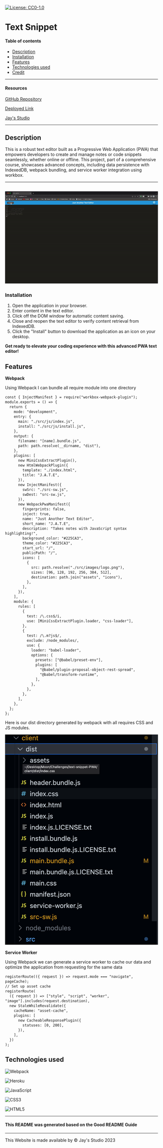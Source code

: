 [![License: CC0-1.0](https://licensebuttons.net/l/zero/1.0/80x15.png)](http://creativecommons.org/publicdomain/zero/1.0/)

# Text Snippet

#### Table of contents
* [Description](#description)
* [Installation](#installation)
* [Features](#features)
* [Technologies used](#technologies-used)
* [Credit](#credit)


---

#### Resources

[GitHub Repository](https://github.com/Truecoding4life/text-snippet-PWA)

[Deployed Link](https://boiling-lowlands-40577-2b4b9eb554b0.herokuapp.com/)

[Jay's Studio](https://truecoding4life.github.io/Jaystudio/)

---


## Description
This is a robust text editor built as a Progressive Web Application (PWA) that empowers developers to create and manage notes or code snippets seamlessly, whether online or offline. This project, part of a comprehensive course, showcases advanced concepts, including data persistence with IndexedDB, webpack bundling, and service worker integration using workbox.

---
![installation](./client/src/images/install%20app.gif)
---








### Installation
1. Open the application in your browser.
2. Enter content in the text editor.
3. Click off the DOM window for automatic content saving.
4. Close and reopen the text editor to verify content retrieval from IndexedDB.
5. Click the "Install" button to download the application as an icon on your desktop.

**Get ready to elevate your coding experience with this advanced PWA text editor!**

## Features

**Webpack**

Using Webpack I can bundle all require module into one directory 

```
const { InjectManifest } = require("workbox-webpack-plugin");
module.exports = () => {
  return {
    mode: "development",
    entry: {
      main: "./src/js/index.js",
      install: "./src/js/install.js",
    },
    output: {
      filename: "[name].bundle.js",
      path: path.resolve(__dirname, "dist"),
    },
    plugins: [
      new MiniCssExtractPlugin(),
      new HtmlWebpackPlugin({
        template: "./index.html",
        title: "J.A.T.E",
      }),
      new InjectManifest({
        swSrc: "./src-sw.js",
        swDest: "src-sw.js",
      }),
      new WebpackPwaManifest({
        fingerprints: false,
        inject: true,
        name: "Just Another Text Editor",
        short_name: "J.A.T.E",
        description: "Takes notes with JavaScript syntax highlighting!",
        background_color: "#225CA3",
        theme_color: "#225CA3",
        start_url: "/",
        publicPath: "/",
        icons: [
          {
            src: path.resolve("./src/images/logo.png"),
            sizes: [96, 128, 192, 256, 384, 512],
            destination: path.join("assets", "icons"),
          },
        ],
      }),
    ],
    module: {
      rules: [
        {
          test: /\.css$/i,
          use: [MiniCssExtractPlugin.loader, "css-loader"],
        },
        {
          test: /\.m?js$/,
          exclude: /node_modules/,
          use: {
            loader: "babel-loader",
            options: {
              presets: ["@babel/preset-env"],
              plugins: [
                "@babel/plugin-proposal-object-rest-spread",
                "@babel/transform-runtime",
              ],
            },
          },
        },
      ],
    },
  };
};

```

Here is our dist directory generated by webpack with all requires CSS and JS modules.

![dist directory](./client/src/images/dist.png)

**Service Worker**

Using Webpack we can generate a service worker to cache our data and optimize the application from requesting for the same data

```
registerRoute(({ request }) => request.mode === "navigate", pageCache);
// Set up asset cache
registerRoute(
  ({ request }) => ["style", "script", "worker", "image"].includes(request.destination),
  new StaleWhileRevalidate({
    cacheName: "asset-cache",
    plugins: [
      new CacheableResponsePlugin({
        statuses: [0, 200],
      }),
    ],
  })
);

```




## Technologies used

![Webpack](https://img.shields.io/badge/webpack-%238DD6F9.svg?style=for-the-badge&logo=webpack&logoColor=black)

![Heroku](https://img.shields.io/badge/heroku-%23430098.svg?style=for-the-badge&logo=heroku&logoColor=white)

![JavaScript](https://img.shields.io/badge/javascript-%23323330.svg?style=for-the-badge&logo=javascript&logoColor=%23F7DF1E)

![CSS3](https://img.shields.io/badge/css3-%231572B6.svg?style=for-the-badge&logo=css3&logoColor=white)

![HTML5](https://img.shields.io/badge/html5-%23E34F26.svg?style=for-the-badge&logo=html5&logoColor=white)

---

#### This README was generated based on the Good README Guide


---


This Website is made available by © Jay's Studio 2023
